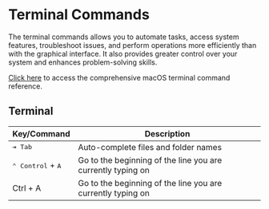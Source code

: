 # Terminal Commands

The terminal commands allows you to automate tasks, access system features, troubleshoot issues, and perform operations more efficiently than with the graphical interface. It also provides greater control over your system and enhances problem-solving skills.

[Click here](http://ss64.com/osx/) to access the comprehensive macOS terminal command reference.

## Terminal

| Key/Command                                 | Description      |
| --------                                    | --------         |
| <kbd>⇥ Tab</kbd>                            | Auto-complete files and folder names    |
| <kbd>⌃ Control</kbd> + <kbd>A</kbd>         | Go to the beginning of the line you are currently typing on    |
| Ctrl + A	                                  | Go to the beginning of the line you are currently typing on    |
